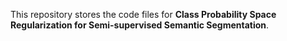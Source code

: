 This repository stores the code files for **Class Probability Space Regularization  for Semi-supervised Semantic Segmentation**.
